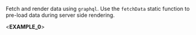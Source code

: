 Fetch and render data using `graphql`. Use the `fetchData` static function to pre-load data during server side rendering.

<**EXAMPLE_0**>

